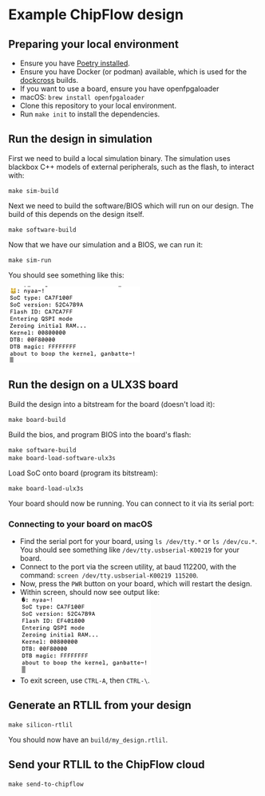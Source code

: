 # Example ChipFlow design

## Preparing your local environment

 - Ensure you have [Poetry installed](https://python-poetry.org/docs/#installation).
 - Ensure you have Docker (or podman) available, which is used for the 
   [dockcross](https://github.com/dockcross/dockcross) builds.
 - If you want to use a board, ensure you have openfpgaloader
  - macOS: `brew install openfpgaloader`
 - Clone this repository to your local environment.
 - Run `make init` to install the dependencies.

## Run the design in simulation

First we need to build a local simulation binary. The simulation uses blackbox C++ models 
of external peripherals, such as the flash, to interact with:

```
make sim-build
```

Next we need to build the software/BIOS which will run on our design. The build
of this depends on the design itself.

```
make software-build
```

Now that we have our simulation and a BIOS, we can run it:

```
make sim-run
```

You should see something like this:

![Simulation output](docs/simulation-output.png)

## Run the design on a ULX3S board

Build the design into a bitstream for the board (doesn't load it):

```
make board-build
```

Build the bios, and program BIOS into the board's flash:

```
make software-build
make board-load-software-ulx3s
```

Load SoC onto board (program its bitstream):

```
make board-load-ulx3s
```

Your board should now be running. You can connect to it via its serial port:

### Connecting to your board on macOS

* Find the serial port for your board, using `ls /dev/tty.*` or `ls /dev/cu.*`. 
  You should see something like `/dev/tty.usbserial-K00219` for your board.
* Connect to the port via the screen utility, at baud 112200, with the command:
  `screen /dev/tty.usbserial-K00219 115200`.
* Now, press the `PWR` button on your board, which will restart the design.
* Within screen, should now see output like:
  ![Board output](docs/board-output.png)
* To exit screen, use `CTRL-A`, then `CTRL-\`.


## Generate an RTLIL from your design

```
make silicon-rtlil
```

You should now have an `build/my_design.rtlil`.

## Send your RTLIL to the ChipFlow cloud

```
make send-to-chipflow
```

